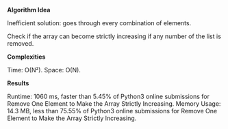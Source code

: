 **Algorithm Idea**

Inefficient solution: goes through every 
combination of elements. 

Check if the array can become strictly increasing 
if any number of the list is removed. 

**Complexities**

Time: O(N²).
Space: O(N).

**Results**

Runtime: 1060 ms, faster than 5.45% of Python3 online submissions for Remove One Element to Make the Array Strictly Increasing.
Memory Usage: 14.3 MB, less than 75.55% of Python3 online submissions for Remove One Element to Make the Array Strictly Increasing.
